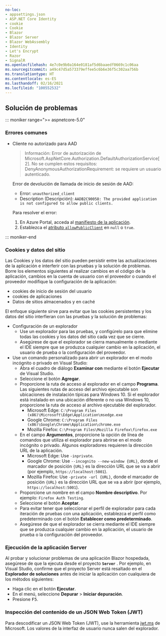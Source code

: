 ```yaml
---
no-loc:
- appsettings.json
- ASP.NET Core Identity
- cookie
- Cookie
- Blazor
- Blazor Server
- Blazor WebAssembly
- Identity
- Let's Encrypt
- Razor
- SignalR
ms.openlocfilehash: 4e7c0e9b0a164e0181af5d6baaedf0669c1c06aa
ms.sourcegitcommit: a49c47d5a573379effee5c6b6e36f5c302aa756b
ms.translationtype: HT
ms.contentlocale: es-ES
ms.lasthandoff: 02/16/2021
ms.locfileid: "100552532"
---
```

## <a name="troubleshoot"></a>Solución de problemas

::: moniker range=">= aspnetcore-5.0"

### <a name="common-errors"></a>Errores comunes

* Cliente no autorizado para AAD

  > Información: Error de autorización de Microsoft.AspNetCore.Authorization.DefaultAuthorizationService[2]. No se cumplen estos requisitos: DenyAnonymousAuthorizationRequirement: se requiere un usuario autenticado.

  Error de devolución de llamada de inicio de sesión de AAD:

  * Error: `unauthorized_client`
  * Description (Descripción): `AADB2C90058: The provided application is not configured to allow public clients.`

  Para resolver el error:

  1. En Azure Portal, acceda al [manifiesto de la aplicación](/azure/active-directory/develop/reference-app-manifest).
  1. Establezca el [atributo `allowPublicClient`](/azure/active-directory/develop/reference-app-manifest#allowpublicclient-attribute) en `null` o `true`.

::: moniker-end

### <a name="cookies-and-site-data"></a>Cookies y datos del sitio

Las Cookies y los datos del sitio pueden persistir entre las actualizaciones de la aplicación e interferir con las pruebas y la solución de problemas. Borre los elementos siguientes al realizar cambios en el código de la aplicación, cambios en la cuenta de usuario con el proveedor o cuando el proveedor modifique la configuración de la aplicación:

* cookies de inicio de sesión del usuario
* cookies de aplicaciones
* Datos de sitios almacenados y en caché

El enfoque siguiente sirve para evitar que las cookies persistentes y los datos del sitio interfieran con las pruebas y la solución de problemas:

* Configuración de un explorador
  * Use un explorador para las pruebas, y configúrelo para que elimine todas las cookies y los datos del sitio cada vez que se cierre.
  * Asegúrese de que el explorador se cierra manualmente o mediante el IDE siempre que se produzca cualquier cambio en la aplicación, el usuario de prueba o la configuración del proveedor.
* Use un comando personalizado para abrir un explorador en el modo incógnito o privado en Visual Studio:
  * Abra el cuadro de diálogo **Examinar con** mediante el botón **Ejecutar** de Visual Studio.
  * Seleccione el botón **Agregar**.
  * Proporcione la ruta de acceso al explorador en el campo **Programa**. Las siguientes rutas de acceso del archivo ejecutable son ubicaciones de instalación típicas para Windows 10. Si el explorador está instalado en una ubicación diferente o no usa Windows 10, proporcione la ruta de acceso al archivo ejecutable del explorador.
    * Microsoft Edge: `C:\Program Files (x86)\Microsoft\Edge\Application\msedge.exe`
    * Google Chrome: `C:\Program Files (x86)\Google\Chrome\Application\chrome.exe`
    * Mozilla Firefox: `C:\Program Files\Mozilla Firefox\firefox.exe`
  * En el campo **Argumentos**, proporcione la opción de línea de comandos que utiliza el explorador para abrirse en el modo incógnito o privado. Algunos exploradores requieren la dirección URL de la aplicación.
    * Microsoft Edge: Use `-inprivate`.
    * Google Chrome: Use `--incognito --new-window {URL}`, donde el marcador de posición `{URL}` es la dirección URL que se va a abrir (por ejemplo, `https://localhost:5001`).
    * Mozilla Firefox: Use `-private -url {URL}`, donde el marcador de posición `{URL}` es la dirección URL que se va a abrir (por ejemplo, `https://localhost:5001`).
  * Proporcione un nombre en el campo **Nombre descriptivo**. Por ejemplo: `Firefox Auth Testing`.
  * Seleccione el botón **Aceptar**.
  * Para evitar tener que seleccionar el perfil de explorador para cada iteración de pruebas con una aplicación, establezca el perfil como predeterminado con el botón **Establecer como predeterminado**.
  * Asegúrese de que el explorador se cierra mediante el IDE siempre que se produzca cualquier cambio en la aplicación, el usuario de prueba o la configuración del proveedor.

### <a name="run-the-server-app"></a>Ejecución de la aplicación Server

Al probar y solucionar problemas de una aplicación Blazor hospedada, asegúrese de que la ejecuta desde el proyecto **`Server`** . Por ejemplo, en Visual Studio, confirme que el proyecto Server está resaltado en el **Explorador de soluciones** antes de iniciar la aplicación con cualquiera de los métodos siguientes:

* Haga clic en el botón **Ejecutar**.
* En el menú, seleccione **Depurar** > **Iniciar depuración**.
* Presione <kbd>F5</kbd>.

### <a name="inspect-the-content-of-a-json-web-token-jwt"></a>Inspección del contenido de un JSON Web Token (JWT)

Para descodificar un JSON Web Token (JWT), use la herramienta [jwt.ms](https://jwt.ms/) de Microsoft. Los valores de la interfaz de usuario nunca salen del explorador.
